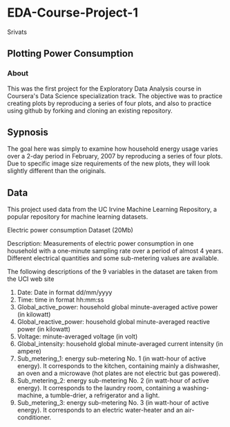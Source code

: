 # EDA-Course-Project-1

Srivats

## Plotting Power Consumption

### About 

This was the first project for the Exploratory Data Analysis course in Coursera's Data Science specialization track. The objective was to practice creating plots by reproducing a series of four plots, and also to practice using github by forking and cloning an existing repository.

## Sypnosis 

The goal here was simply to examine how household energy usage varies over a 2-day period in February, 2007 by reproducing a series of four plots. Due to specific image size requirements of the new plots, they will look slightly different than the originals.

## Data 

This project used data from the UC Irvine Machine Learning Repository, a popular repository for machine learning datasets.

Electric power consumption Dataset (20Mb)

Description: Measurements of electric power consumption in one household with a one-minute sampling rate over a period of almost 4 years. Different electrical quantities and some sub-metering values are available.

The following descriptions of the 9 variables in the dataset are taken from the UCI web site

 1. Date: Date in format dd/mm/yyyy
 2. Time: time in format hh:mm:ss
 3. Global_active_power: household global minute-averaged active power (in kilowatt)
 4. Global_reactive_power: household global minute-averaged reactive power (in kilowatt)
 5. Voltage: minute-averaged voltage (in volt)
 6. Global_intensity: household global minute-averaged current intensity (in ampere)
 7. Sub_metering_1: energy sub-metering No. 1 (in watt-hour of active energy). It corresponds to the kitchen, containing mainly a dishwasher, an oven and a microwave (hot plates are not electric but gas powered).
 8. Sub_metering_2: energy sub-metering No. 2 (in watt-hour of active energy). It corresponds to the laundry room, containing a washing-machine, a tumble-drier, a refrigerator and a light.
 9. Sub_metering_3: energy sub-metering No. 3 (in watt-hour of active energy). It corresponds to an electric water-heater and an air-conditioner.
